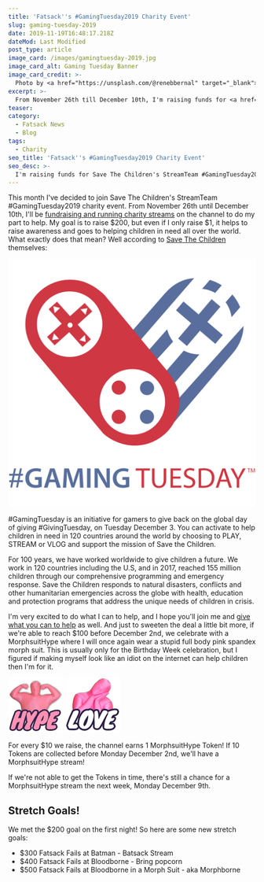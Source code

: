 ```yaml
---
title: 'Fatsack''s #GamingTuesday2019 Charity Event'
slug: gaming-tuesday-2019
date: 2019-11-19T16:48:17.218Z
dateMod: Last Modified
post_type: article
image_card: /images/gamingtuesday-2019.jpg
image_card_alt: Gaming Tuesday Banner
image_card_credit: >-
  Photo by <a href="https://unsplash.com/@renebbernal" target="_blank">Rene Bernal</a> on Unsplash
excerpt: >-
  From November 26th till December 10th, I'm raising funds for <a href="https://www.savethechildren.org/" target="_blank">Save The Children's</a> StreamTeam #GamingTuesday2019 event. The campaign goal is $200, but if we're able to raise $100 before December 2nd I'll celebrate with a MorphsuitHype stream where I'll wear a full body pink spandex morph suit.<div class="flex flex-wrap justify-center mt-4"><a href="https://tiltify.com/@fatsack51/fatsack-gaming-tuesday-2019" target="_blank" class="fs-btn mr-4">View Campaign</a><a href="https://donate.tiltify.com/@fatsack51/fatsack-gaming-tuesday-2019" target="_blank" class="fs-btn">Donate to Campaign</a></div>
teaser: 
category:
  - Fatsack News
  - Blog
tags:
  - Charity
seo_title: 'Fatsack''s #GamingTuesday2019 Charity Event'
seo_desc: >-
  I'm raising funds for Save The Children's StreamTeam #GamingTuesday2019 event. More info about the event, as well as where you can donate...
---
```

This month I've decided to join Save The Children's StreamTeam #GamingTuesday2019 charity event. From November 26th until December 10th, I'll be <a href="https://tiltify.com/@fatsack51/fatsack-gaming-tuesday-2019" target="_blank">fundraising and running charity streams</a> on the channel to do my part to help. My goal is to raise $200, but even if I only raise $1, it helps to raise awareness and goes to helping children in need all over the world. What exactly does that mean? Well according to <a href="https://www.savethechildren.org/us/what-we-do" target="_blank">Save The Children</a> themselves:

<div class="flex flex-wrap fs-box bg-fspurple-800 font-mono justify-center my-8 mx-auto"> <div class="flex flex-wrap justify-center pb-4"> <img src="/images/gamingtuesday_logo_color.png" alt="GamingTuesday logo in color">
</div>
<p>#GamingTuesday is an initiative for gamers to give back on the global day of giving #GivingTuesday, on Tuesday December 3. You can activate to help children in need in 120 countries around the world by choosing to PLAY, STREAM or VLOG and support the mission of Save the Children.</p><p>For 100 years, we have worked worldwide to give children a future. We work in 120 countries including the U.S, and in 2017, reached 155 million children through our comprehensive programming and emergency response. Save the Children responds to natural disasters, conflicts and other humanitarian emergencies across the globe with health, education and protection programs that address the unique needs of children in crisis.</p>
</div>

I'm very excited to do what I can to help, and I hope you'll join me and <a href="https://donate.tiltify.com/@fatsack51/fatsack-gaming-tuesday-2019" target="_blank">give what you can to help</a> as well. And just to sweeten the deal a little bit more, if we're able to reach $100 before December 2nd, we celebrate with a MorphsuitHype where I will once again wear a stupid full body pink spandex morph suit. This is usually only for the Birthday Week celebration, but I figured if making myself look like an idiot on the internet can help children then I'm for it.

<div class="flex flex-wrap fs-box bg-fspurple-800 font-mono justify-center my-8 mx-auto"> <div class="flex flex-wrap justify-center pb-4"> <img src="/images/hype-emote.png" alt="FatsacKHype Emote"> <img src="/images/morph-love-emote.png" alt="fsMorphLove Emote">
</div>
<p>For every $10 we raise, the channel earns 1 MorphsuitHype Token! If 10 Tokens are collected before Monday December 2nd, we'll have a MorphsuitHype stream!</p><p>If we're not able to get the Tokens in time, there's still a chance for a MorphsuitHype stream the next week, Monday December 9th.</p>
</div>
<h2>Stretch Goals!</h2>
<p>We met the $200 goal on the first night! So here are some new stretch goals:</p>
<ul>
  <li>$300 Fatsack Fails at Batman - Batsack Stream</li>
  <li>$400 Fatsack Fails at Bloodborne - Bring popcorn</li>
  <li>$500 Fatsack Fails at Bloodborne in a Morph Suit - aka Morphborne</li>
</ul>
